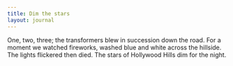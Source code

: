 ```yaml
---
title: Dim the stars
layout: journal
---
```


One, two, three; the transformers blew in succession down the road. For a moment we watched fireworks, washed blue and white across the hillside. The lights flickered then died. The stars of Hollywood Hills dim for the night.
